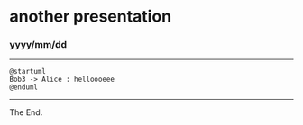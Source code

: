 # another presentation

### yyyy/mm/dd

---

```plantuml
@startuml
Bob3 -> Alice : helloooeee
@enduml
```

---

The End.
